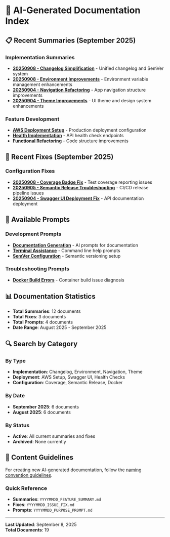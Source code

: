 # 🤖 AI-Generated Documentation Index

## 📋 Recent Summaries (September 2025)

### Implementation Summaries

- [**20250908 - Changelog Simplification**](./summaries/20250908_CHANGELOG_SIMPLIFICATION_SUMMARY.md) - Unified changelog and SemVer system
- [**20250908 - Environment Improvements**](./summaries/20250908_ENVIRONMENT_IMPROVEMENTS_SUMMARY.md) - Environment variable management enhancements
- [**20250904 - Navigation Refactoring**](./summaries/20250904_NAVIGATION_REFACTORING_SUMMARY.md) - App navigation structure improvements
- [**20250904 - Theme Improvements**](./summaries/20250904_THEME_IMPROVEMENTS_SUMMARY.md) - UI theme and design system enhancements

### Feature Development

- [**AWS Deployment Setup**](./summaries/AWS_DEPLOYMENT_SETUP.md) - Production deployment configuration
- [**Health Implementation**](./summaries/HEALTH_IMPLEMENTATION_SUMMARY.md) - API health check endpoints
- [**Functional Refactoring**](./summaries/FUNCTIONAL_REFACTORING_SUMMARY.md) - Code structure improvements

## 🔧 Recent Fixes (September 2025)

### Configuration Fixes

- [**20250908 - Coverage Badge Fix**](./fixes/20250908_COVERAGE_BADGE_FIX.md) - Test coverage reporting issues
- [**20250905 - Semantic Release Troubleshooting**](./fixes/20250905_SEMANTIC_RELEASE_TROUBLESHOOTING_FIX.md) - CI/CD release pipeline issues
- [**20250904 - Swagger UI Deployment Fix**](./fixes/20250904_SWAGGER_UI_DEPLOYMENT_FIX.md) - API documentation deployment

## 💭 Available Prompts

### Development Prompts

- [**Documentation Generation**](./prompts/docs.md) - AI prompts for documentation
- [**Terminal Assistance**](./prompts/terminal.md) - Command line help prompts
- [**SemVer Configuration**](./prompts/semver.yaml) - Semantic versioning setup

### Troubleshooting Prompts

- [**Docker Build Errors**](./prompts/docker-build-error.md) - Container build issue diagnosis

## 📊 Documentation Statistics

- **Total Summaries**: 12 documents
- **Total Fixes**: 3 documents
- **Total Prompts**: 4 documents
- **Date Range**: August 2025 - September 2025

## 🔍 Search by Category

### By Type

- **Implementation**: Changelog, Environment, Navigation, Theme
- **Deployment**: AWS Setup, Swagger UI, Health Checks
- **Configuration**: Coverage, Semantic Release, Docker

### By Date

- **September 2025**: 6 documents
- **August 2025**: 6 documents

### By Status

- **Active**: All current summaries and fixes
- **Archived**: None currently

## 📝 Content Guidelines

For creating new AI-generated documentation, follow the [naming convention guidelines](./README.md).

### Quick Reference

- **Summaries**: `YYYYMMDD_FEATURE_SUMMARY.md`
- **Fixes**: `YYYYMMDD_ISSUE_FIX.md`
- **Prompts**: `YYYYMMDD_PURPOSE_PROMPT.md`

---

**Last Updated**: September 8, 2025  
**Total Documents**: 19
